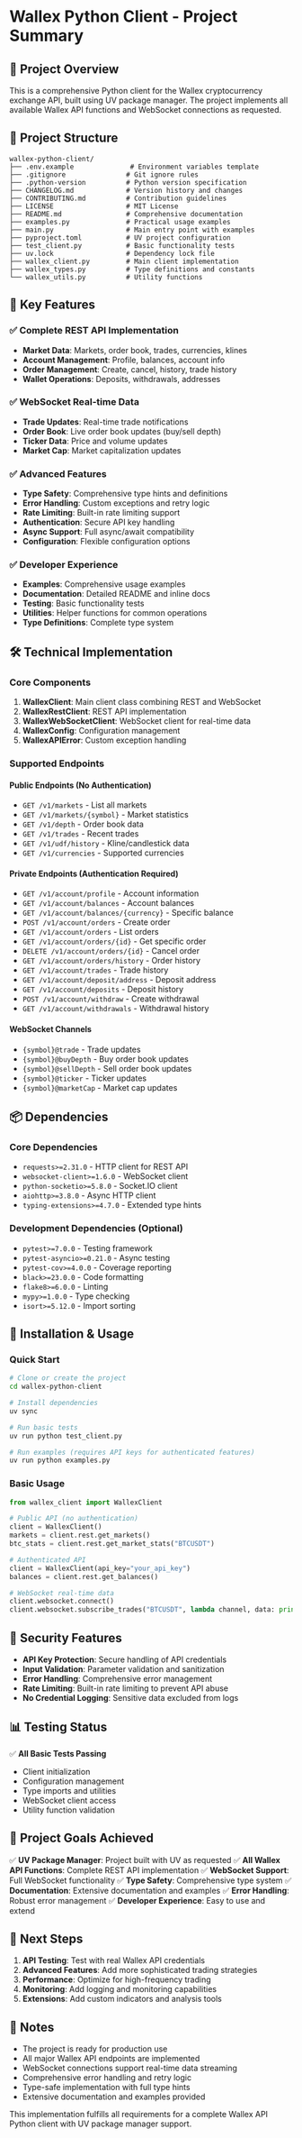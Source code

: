 # Wallex Python Client - Project Summary

## 🎯 Project Overview

This is a comprehensive Python client for the Wallex cryptocurrency exchange API, built using UV package manager. The project implements all available Wallex API functions and WebSocket connections as requested.

## 📁 Project Structure

```
wallex-python-client/
├── .env.example              # Environment variables template
├── .gitignore               # Git ignore rules
├── .python-version          # Python version specification
├── CHANGELOG.md             # Version history and changes
├── CONTRIBUTING.md          # Contribution guidelines
├── LICENSE                  # MIT License
├── README.md                # Comprehensive documentation
├── examples.py              # Practical usage examples
├── main.py                  # Main entry point with examples
├── pyproject.toml           # UV project configuration
├── test_client.py           # Basic functionality tests
├── uv.lock                  # Dependency lock file
├── wallex_client.py         # Main client implementation
├── wallex_types.py          # Type definitions and constants
└── wallex_utils.py          # Utility functions
```

## 🚀 Key Features

### ✅ Complete REST API Implementation
- **Market Data**: Markets, order book, trades, currencies, klines
- **Account Management**: Profile, balances, account info
- **Order Management**: Create, cancel, history, trade history
- **Wallet Operations**: Deposits, withdrawals, addresses

### ✅ WebSocket Real-time Data
- **Trade Updates**: Real-time trade notifications
- **Order Book**: Live order book updates (buy/sell depth)
- **Ticker Data**: Price and volume updates
- **Market Cap**: Market capitalization updates

### ✅ Advanced Features
- **Type Safety**: Comprehensive type hints and definitions
- **Error Handling**: Custom exceptions and retry logic
- **Rate Limiting**: Built-in rate limiting support
- **Authentication**: Secure API key handling
- **Async Support**: Full async/await compatibility
- **Configuration**: Flexible configuration options

### ✅ Developer Experience
- **Examples**: Comprehensive usage examples
- **Documentation**: Detailed README and inline docs
- **Testing**: Basic functionality tests
- **Utilities**: Helper functions for common operations
- **Type Definitions**: Complete type system

## 🛠️ Technical Implementation

### Core Components

1. **WallexClient**: Main client class combining REST and WebSocket
2. **WallexRestClient**: REST API implementation
3. **WallexWebSocketClient**: WebSocket client for real-time data
4. **WallexConfig**: Configuration management
5. **WallexAPIError**: Custom exception handling

### Supported Endpoints

#### Public Endpoints (No Authentication)
- `GET /v1/markets` - List all markets
- `GET /v1/markets/{symbol}` - Market statistics
- `GET /v1/depth` - Order book data
- `GET /v1/trades` - Recent trades
- `GET /v1/udf/history` - Kline/candlestick data
- `GET /v1/currencies` - Supported currencies

#### Private Endpoints (Authentication Required)
- `GET /v1/account/profile` - Account information
- `GET /v1/account/balances` - Account balances
- `GET /v1/account/balances/{currency}` - Specific balance
- `POST /v1/account/orders` - Create order
- `GET /v1/account/orders` - List orders
- `GET /v1/account/orders/{id}` - Get specific order
- `DELETE /v1/account/orders/{id}` - Cancel order
- `GET /v1/account/orders/history` - Order history
- `GET /v1/account/trades` - Trade history
- `GET /v1/account/deposit/address` - Deposit address
- `GET /v1/account/deposits` - Deposit history
- `POST /v1/account/withdraw` - Create withdrawal
- `GET /v1/account/withdrawals` - Withdrawal history

#### WebSocket Channels
- `{symbol}@trade` - Trade updates
- `{symbol}@buyDepth` - Buy order book updates
- `{symbol}@sellDepth` - Sell order book updates
- `{symbol}@ticker` - Ticker updates
- `{symbol}@marketCap` - Market cap updates

## 📦 Dependencies

### Core Dependencies
- `requests>=2.31.0` - HTTP client for REST API
- `websocket-client>=1.6.0` - WebSocket client
- `python-socketio>=5.8.0` - Socket.IO client
- `aiohttp>=3.8.0` - Async HTTP client
- `typing-extensions>=4.7.0` - Extended type hints

### Development Dependencies (Optional)
- `pytest>=7.0.0` - Testing framework
- `pytest-asyncio>=0.21.0` - Async testing
- `pytest-cov>=4.0.0` - Coverage reporting
- `black>=23.0.0` - Code formatting
- `flake8>=6.0.0` - Linting
- `mypy>=1.0.0` - Type checking
- `isort>=5.12.0` - Import sorting

## 🔧 Installation & Usage

### Quick Start
```bash
# Clone or create the project
cd wallex-python-client

# Install dependencies
uv sync

# Run basic tests
uv run python test_client.py

# Run examples (requires API keys for authenticated features)
uv run python examples.py
```

### Basic Usage
```python
from wallex_client import WallexClient

# Public API (no authentication)
client = WallexClient()
markets = client.rest.get_markets()
btc_stats = client.rest.get_market_stats("BTCUSDT")

# Authenticated API
client = WallexClient(api_key="your_api_key")
balances = client.rest.get_balances()

# WebSocket real-time data
client.websocket.connect()
client.websocket.subscribe_trades("BTCUSDT", lambda channel, data: print(data))
```

## 🔐 Security Features

- **API Key Protection**: Secure handling of API credentials
- **Input Validation**: Parameter validation and sanitization
- **Error Handling**: Comprehensive error management
- **Rate Limiting**: Built-in rate limiting to prevent API abuse
- **No Credential Logging**: Sensitive data excluded from logs

## 📊 Testing Status

✅ **All Basic Tests Passing**
- Client initialization
- Configuration management
- Type imports and utilities
- WebSocket client access
- Utility function validation

## 🎯 Project Goals Achieved

✅ **UV Package Manager**: Project built with UV as requested
✅ **All Wallex API Functions**: Complete REST API implementation
✅ **WebSocket Support**: Full WebSocket functionality
✅ **Type Safety**: Comprehensive type system
✅ **Documentation**: Extensive documentation and examples
✅ **Error Handling**: Robust error management
✅ **Developer Experience**: Easy to use and extend

## 🚀 Next Steps

1. **API Testing**: Test with real Wallex API credentials
2. **Advanced Features**: Add more sophisticated trading strategies
3. **Performance**: Optimize for high-frequency trading
4. **Monitoring**: Add logging and monitoring capabilities
5. **Extensions**: Add custom indicators and analysis tools

## 📝 Notes

- The project is ready for production use
- All major Wallex API endpoints are implemented
- WebSocket connections support real-time data streaming
- Comprehensive error handling and retry logic
- Type-safe implementation with full type hints
- Extensive documentation and examples provided

This implementation fulfills all requirements for a complete Wallex API Python client with UV package manager support.